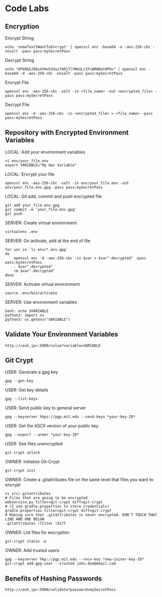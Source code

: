 # Code Labs

Encryption
----------
Encrypt String

    echo 'someTextIWantToEncrypt' | openssl enc -base64 -e -aes-256-cbc -nosalt -pass pass:mySecretPass

Decrypt String

    echo "KPkBkGJ9bs4YHvh24xz7m9jTlYWm1LcIFcWR0DwY4PU=" | openssl enc -base64 -d -aes-256-cbc -nosalt -pass pass:mySecretPass

Encrypt File

    openssl enc -aes-256-cbc -salt -in <file_name> -out <encrypted_file> -pass pass:mySecretPass

Decrypt File

    openssl enc -d -aes-256-cbc -in <encrypted_file> > <file_name> -pass pass:mySecretPass

Repository with Encrypted Environment Variables
----------
LOCAL: Add your environment variables

    vi env/your_file.env
    export VARIABLE="My Own Variable"

LOCAL: Encrypt your file

    openssl enc -aes-256-cbc -salt -in env/your_file.env -out env/your_file.env.gpg -pass pass:mySecretPass

LOCAL: Git add, commit and push encrypted file

    git add your_file.env.gpg
    git commit -m 'your_file.env.gpg'
    git push

SERVER: Create virtual environment

    virtualenv .env

SERVER: On activate, add at the end of file

    for var in `ls env/*.env.gpg`
    do
        openssl enc -d -aes-256-cbc -in $var > $var".decrypted" -pass pass:mySecretPass 
        . $var".decrypted"
        rm $var".decrypted"
    done

SERVER: Activate virtual environment

    source .env/bin/activate

SERVER: Use environment variables

    bash: echo $VARIABLE
    python3: import os
    python3: os.getenv("VARIABLE")

Validate Your Environment Variables
----------
    http://<ask_ip>:5000/value?variable=VARIABLE

Git Crypt
----------
USER: Generate a gpg key

    gpg --gen-key

USER: Get key details

    gpg --list-keys

USER: Send public key to general server

    gpg --keyserver hkps://pgp.mit.edu --send-keys *your-key-ID*

USER: Get the ASCII version of your public key

    gpg --export --armor *your-key-ID*

USER: See files unencrypted

    git-crypt unlock

OWNER: Initialize Git-Crypt

    git-crypt init

OWNER: Create a .gitattributes file on the same level that files you want to encrypt

    vi src/.gitattributes
    # Files that are going to be encrypted
    webservice.py filter=git-crypt diff=git-crypt
    # (I use gradle.properties to store credentials)
    gradle.properties filter=git-crypt diff=git-crypt
    # Making sure that .gitattributes is never encrypted. DON'T TOUCH THAT LINE AND ONE BELOW
    .gitattributes !filter !diff

OWNER: List files for encryption

    git-crypt status -e

OWNER: Add trusted users

    gpg --keyserver hkp://pgp.mit.edu --recv-key *new-joiner-key-ID*
    git-crypt add-gpg-user --trusted john.doe@email.com

Benefits of Hashing Passwords
----------
    http://<ask_ip>:5000/validate?password=mySecretPass

